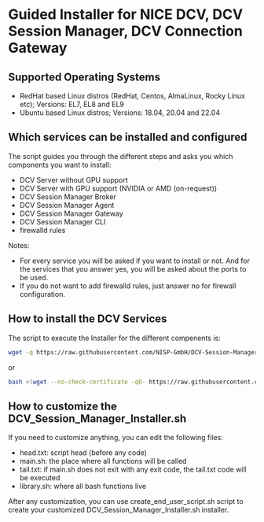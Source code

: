 # Guided Installer for NICE DCV, DCV Session Manager, DCV Connection Gateway

## Supported Operating Systems

- RedHat based Linux distros (RedHat, Centos, AlmaLinux, Rocky Linux etc); Versions: EL7, EL8 and EL9
- Ubuntu based Linux distros; Versions: 18.04, 20.04 and 22.04

## Which services can be installed and configured

The script guides you through the different steps and asks you which components you want to install:

- DCV Server without GPU support
- DCV Server with GPU support (NVIDIA or AMD (on-request))
- DCV Session Manager Broker
- DCV Session Manager Agent
- DCV Session Manager Gateway
- DCV Session Manager CLI
- firewalld rules

Notes:
- For every service you will be asked if you want to install or not. And for the services that you answer yes, you will be asked about the ports to be used.
- If you do not want to add firewalld rules, just answer no for firewall configuration.

## How to install the DCV Services

The script to execute the Installer for the different compenents is:

```bash
wget -q https://raw.githubusercontent.com/NISP-GmbH/DCV-Session-Manager-Installer/main/DCV_Session_Manager_Installer.sh && /bin/bash DCV_Session_Manager_Installer.sh
```
or
```bash
bash <(wget --no-check-certificate -qO- https://raw.githubusercontent.com/NISP-GmbH/DCV-Session-Manager-Installer/main/DCV_Session_Manager_Installer.sh)
```

## How to customize the DCV_Session_Manager_Installer.sh

If you need to customize anything, you can edit the following files:
- head.txt: script head (before any code)
- main.sh: the place where all functions will be called
- tail.txt: if main.sh does not exit with any exit code, the tail.txt code will be executed
- library.sh: where all bash functions live

After any customization, you can use create_end_user_script.sh script to create your customized DCV_Session_Manager_Installer.sh installer.
